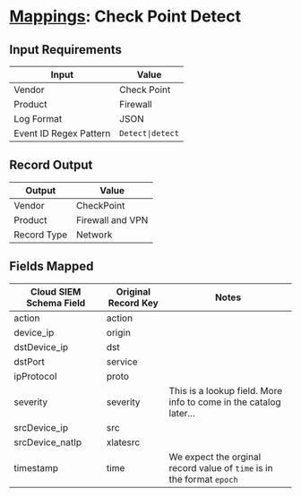 # [Mappings](README.md): Check Point Detect

## Input Requirements

|Input|Value|
|-----|-----|
|Vendor|Check Point|
|Product|Firewall|
|Log Format|JSON|
|Event ID Regex Pattern|`Detect\|detect`|

## Record Output

|Output|Value|
|------|-----|
|Vendor|CheckPoint|
|Product|Firewall and VPN|
|Record Type|Network|

## Fields Mapped

|Cloud SIEM Schema Field|Original Record Key|Notes|
|-----------------------|-------------------|-----|
|action|action||
|device_ip|origin||
|dstDevice_ip|dst||
|dstPort|service||
|ipProtocol|proto||
|severity|severity|This is a lookup field. More info to come in the catalog later...|
|srcDevice_ip|src||
|srcDevice_natIp|xlatesrc||
|timestamp|time|We expect the orginal record value of `time` is in the format `epoch`|

